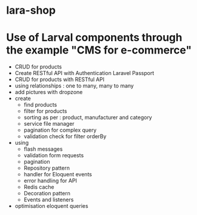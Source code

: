 # lara-shop
Use of Larval components through the example "CMS for e-commerce" 
=================================================================

- CRUD for products
- Create RESTful API with Authentication Laravel Passport
- CRUD for products with RESTful API
- using relationships : one to many, many to many
- add pictures with dropzone
- create 
    - find products
    - filter for products
    - sorting as per : product, manufacturer and category
    - service file manager
    - pagination for complex query
    - validation check for filter orderBy
- using 
    - flash messages
    - validation form requests
    - pagination
    - Repository pattern
    - handler for Eloquent events
    - error handling for API
    - Redis cache
    - Decoration pattern
    - Events and listeners
- optimisation eloquent queries    
